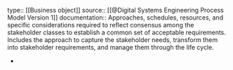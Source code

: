 type:: [[Business object]]
source:: [[@Digital Systems Engineering Process Model Version 1]]
documentation:: Approaches, schedules, resources, and specific considerations required to reflect consensus among the stakeholder classes to establish a common set of acceptable requirements. Includes the approach to capture the stakeholder needs, transform them into stakeholder requirements, and manage them through the life cycle.

-